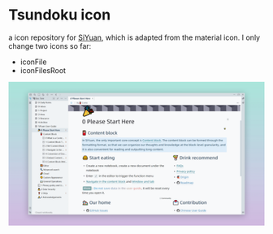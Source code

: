 # Tsundoku icon
 a icon repository for [SiYuan](https://github.com/siyuan-note), which is adapted from the material icon.
 I only change two icons so far:
 - iconFile
 - iconFilesRoot

 ![preview.png](preview.png)
